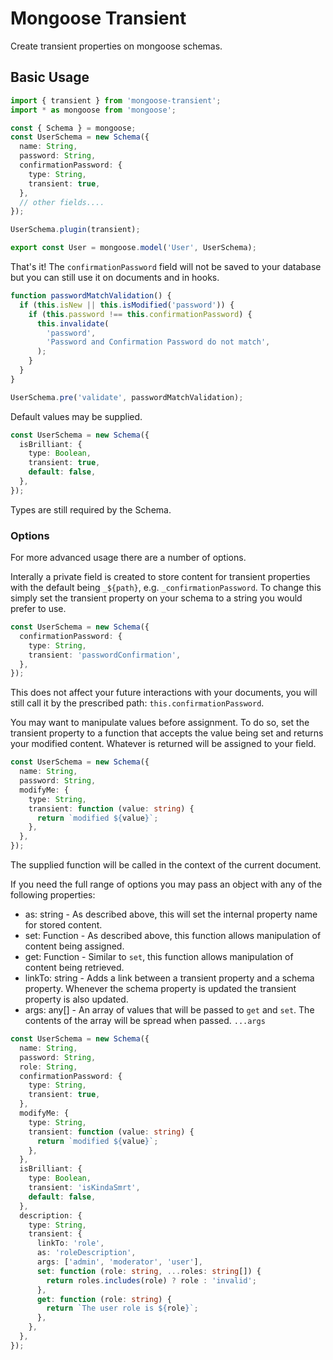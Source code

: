 # Mongoose Transient

Create transient properties on mongoose schemas.

## Basic Usage

```typescript
import { transient } from 'mongoose-transient';
import * as mongoose from 'mongoose';

const { Schema } = mongoose;
const UserSchema = new Schema({
  name: String,
  password: String,
  confirmationPassword: {
    type: String,
    transient: true,
  },
  // other fields....
});

UserSchema.plugin(transient);

export const User = mongoose.model('User', UserSchema);
```

That's it! The `confirmationPassword` field will not be saved to your database but you can still use it on documents and in hooks.

```typescript
function passwordMatchValidation() {
  if (this.isNew || this.isModified('password')) {
    if (this.password !== this.confirmationPassword) {
      this.invalidate(
        'password',
        'Password and Confirmation Password do not match',
      );
    }
  }
}

UserSchema.pre('validate', passwordMatchValidation);
```

Default values may be supplied.

```typescript
const UserSchema = new Schema({
  isBrilliant: {
    type: Boolean,
    transient: true,
    default: false,
  },
});
```

Types are still required by the Schema.

### Options

For more advanced usage there are a number of options.

Interally a private field is created to store content for transient properties with the default being `_${path}`, e.g. `_confirmationPassword`.
To change this simply set the transient property on your schema to a string you would prefer to use.

```typescript
const UserSchema = new Schema({
  confirmationPassword: {
    type: String,
    transient: 'passwordConfirmation',
  },
});
```

This does not affect your future interactions with your documents, you will still call it by the prescribed path: `this.confirmationPassword`.

You may want to manipulate values before assignment. To do so, set the transient property to a function that accepts the value being set and returns your modified content. Whatever is returned will be assigned to your field.

```typescript
const UserSchema = new Schema({
  name: String,
  password: String,
  modifyMe: {
    type: String,
    transient: function (value: string) {
      return `modified ${value}`;
    },
  },
});
```

The supplied function will be called in the context of the current document.

If you need the full range of options you may pass an object with any of the following properties:

- as: string - As described above, this will set the internal property name for stored content.
- set: Function - As described above, this function allows manipulation of content being assigned.
- get: Function - Similar to `set`, this function allows manipulation of content being retrieved.
- linkTo: string - Adds a link between a transient property and a schema property. Whenever the schema property is updated the transient property is also updated.
- args: any[] - An array of values that will be passed to `get` and `set`. The contents of the array will be spread when passed. `...args`

```typescript
const UserSchema = new Schema({
  name: String,
  password: String,
  role: String,
  confirmationPassword: {
    type: String,
    transient: true,
  },
  modifyMe: {
    type: String,
    transient: function (value: string) {
      return `modified ${value}`;
    },
  },
  isBrilliant: {
    type: Boolean,
    transient: 'isKindaSmrt',
    default: false,
  },
  description: {
    type: String,
    transient: {
      linkTo: 'role',
      as: 'roleDescription',
      args: ['admin', 'moderator', 'user'],
      set: function (role: string, ...roles: string[]) {
        return roles.includes(role) ? role : 'invalid';
      },
      get: function (role: string) {
        return `The user role is ${role}`;
      },
    },
  },
});
```
